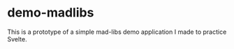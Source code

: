 # demo-madlibs

This is a prototype of a simple mad-libs demo application I made to practice Svelte.